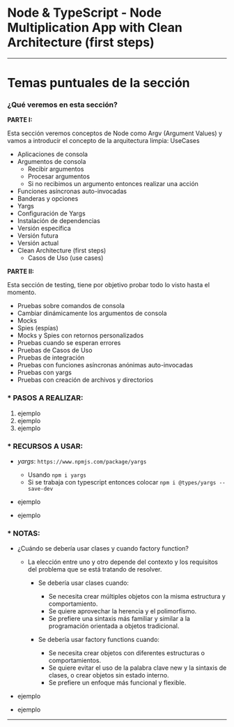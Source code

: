 # Node & TypeScript - Node Multiplication App with Clean Architecture (first steps)

---

# Temas puntuales de la sección

### ¿Qué veremos en esta sección?

**PARTE I:**

Esta sección veremos conceptos de Node como Argv (Argument Values) y vamos a introducir el concepto de la arquitectura limpia: UseCases

- Aplicaciones de consola
- Argumentos de consola
  - Recibir argumentos
  - Procesar argumentos
  - Si no recibimos un argumento entonces realizar una acción
- Funciones asíncronas auto-invocadas
- Banderas y opciones
- Yargs
- Configuración de Yargs
- Instalación de dependencias
- Versión específica
- Versión futura
- Versión actual
- Clean Architecture (first steps)
  - Casos de Uso (use cases)

**PARTE II:**

Esta sección de testing, tiene por objetivo probar todo lo visto hasta el momento.

- Pruebas sobre comandos de consola
- Cambiar dinámicamente los argumentos de consola
- Mocks
- Spies (espías)
- Mocks y Spies con retornos personalizados
- Pruebas cuando se esperan errores
- Pruebas de Casos de Uso
- Pruebas de integración
- Pruebas con funciones asíncronas anónimas auto-invocadas
- Pruebas con yargs
- Pruebas con creación de archivos y directorios

### \* PASOS A REALIZAR:

1. ejemplo
2. ejemplo
3. ejemplo

### \* RECURSOS A USAR:

- _yargs_: `https://www.npmjs.com/package/yargs`

  - Usando `npm i yargs`
  - Si se trabaja con typescript entonces colocar `npm i @types/yargs --save-dev`

- ejemplo

- ejemplo

### \* NOTAS:

- ¿Cuándo se debería usar clases y cuando factory function?

  - La elección entre uno y otro depende del contexto y los requisitos del problema que se está tratando de resolver.

    - Se debería usar clases cuando:

      - Se necesita crear múltiples objetos con la misma estructura y comportamiento.
      - Se quiere aprovechar la herencia y el polimorfismo.
      - Se prefiere una sintaxis más familiar y similar a la programación orientada a objetos tradicional.

    - Se debería usar factory functions cuando:

      - Se necesita crear objetos con diferentes estructuras o comportamientos.
      - Se quiere evitar el uso de la palabra clave new y la sintaxis de clases, o crear objetos sin estado interno.
      - Se prefiere un enfoque más funcional y flexible.

- ejemplo
- ejemplo

---
